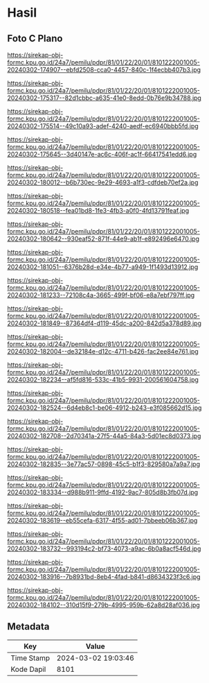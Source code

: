 # Hasil

## Foto C Plano

https://sirekap-obj-formc.kpu.go.id/24a7/pemilu/pdpr/81/01/22/20/01/8101222001005-20240302-174907--ebfd2508-cca0-4457-840c-1f4ecbb407b3.jpg

https://sirekap-obj-formc.kpu.go.id/24a7/pemilu/pdpr/81/01/22/20/01/8101222001005-20240302-175317--82d1cbbc-a635-41e0-8edd-0b76e9b34788.jpg

https://sirekap-obj-formc.kpu.go.id/24a7/pemilu/pdpr/81/01/22/20/01/8101222001005-20240302-175514--49c10a93-adef-4240-aedf-ec6940bbb5fd.jpg

https://sirekap-obj-formc.kpu.go.id/24a7/pemilu/pdpr/81/01/22/20/01/8101222001005-20240302-175645--3d40147e-ac6c-406f-ac1f-66417541edd6.jpg

https://sirekap-obj-formc.kpu.go.id/24a7/pemilu/pdpr/81/01/22/20/01/8101222001005-20240302-180012--b6b730ec-9e29-4693-a1f3-cdfdeb70ef2a.jpg

https://sirekap-obj-formc.kpu.go.id/24a7/pemilu/pdpr/81/01/22/20/01/8101222001005-20240302-180518--fea01bd8-1fe3-4fb3-a0f0-4fd13791feaf.jpg

https://sirekap-obj-formc.kpu.go.id/24a7/pemilu/pdpr/81/01/22/20/01/8101222001005-20240302-180642--930eaf52-871f-44e9-ab1f-e892496e6470.jpg

https://sirekap-obj-formc.kpu.go.id/24a7/pemilu/pdpr/81/01/22/20/01/8101222001005-20240302-181051--6376b28d-e34e-4b77-a949-1f1493d13912.jpg

https://sirekap-obj-formc.kpu.go.id/24a7/pemilu/pdpr/81/01/22/20/01/8101222001005-20240302-181233--72108c4a-3665-499f-bf06-e8a7ebf797ff.jpg

https://sirekap-obj-formc.kpu.go.id/24a7/pemilu/pdpr/81/01/22/20/01/8101222001005-20240302-181849--87364df4-d119-45dc-a200-842d5a378d89.jpg

https://sirekap-obj-formc.kpu.go.id/24a7/pemilu/pdpr/81/01/22/20/01/8101222001005-20240302-182004--de32184e-d12c-4711-b426-fac2ee84e761.jpg

https://sirekap-obj-formc.kpu.go.id/24a7/pemilu/pdpr/81/01/22/20/01/8101222001005-20240302-182234--af5fd816-533c-41b5-9931-200561604758.jpg

https://sirekap-obj-formc.kpu.go.id/24a7/pemilu/pdpr/81/01/22/20/01/8101222001005-20240302-182524--6d4eb8c1-be06-4912-b243-e3f085662d15.jpg

https://sirekap-obj-formc.kpu.go.id/24a7/pemilu/pdpr/81/01/22/20/01/8101222001005-20240302-182708--2d70341a-27f5-44a5-84a3-5d01ec8d0373.jpg

https://sirekap-obj-formc.kpu.go.id/24a7/pemilu/pdpr/81/01/22/20/01/8101222001005-20240302-182835--3e77ac57-0898-45c5-b1f3-829580a7a9a7.jpg

https://sirekap-obj-formc.kpu.go.id/24a7/pemilu/pdpr/81/01/22/20/01/8101222001005-20240302-183334--d988b911-9ffd-4192-9ac7-805d8b3fb07d.jpg

https://sirekap-obj-formc.kpu.go.id/24a7/pemilu/pdpr/81/01/22/20/01/8101222001005-20240302-183619--eb55cefa-6317-4f55-ad01-7bbeeb06b367.jpg

https://sirekap-obj-formc.kpu.go.id/24a7/pemilu/pdpr/81/01/22/20/01/8101222001005-20240302-183732--993194c2-bf73-4073-a9ac-6b0a8acf546d.jpg

https://sirekap-obj-formc.kpu.go.id/24a7/pemilu/pdpr/81/01/22/20/01/8101222001005-20240302-183916--7b8931bd-8eb4-4fad-b841-d8634323f3c6.jpg

https://sirekap-obj-formc.kpu.go.id/24a7/pemilu/pdpr/81/01/22/20/01/8101222001005-20240302-184102--310d15f9-279b-4995-959b-62a8d28af036.jpg


## Metadata

| Key        | Value               |
| ---------- | ------------------- |
| Time Stamp | 2024-03-02 19:03:46 |
| Kode Dapil | 8101                |



